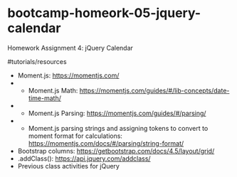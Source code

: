 # bootcamp-homeork-05-jquery-calendar
Homework Assignment 4: jQuery Calendar


#tutorials/resources
* Moment.js: https://momentjs.com/
* * Moment.js Math: https://momentjs.com/guides/#/lib-concepts/date-time-math/
* * Moment.js Parsing: https://momentjs.com/guides/#/parsing/
* * Moment.js parsing strings and assigning tokens to convert to moment format for calculations: https://momentjs.com/docs/#/parsing/string-format/
* Bootstrap columns: https://getbootstrap.com/docs/4.5/layout/grid/
* .addClass(): https://api.jquery.com/addclass/
* Previous class activities for jQuery
